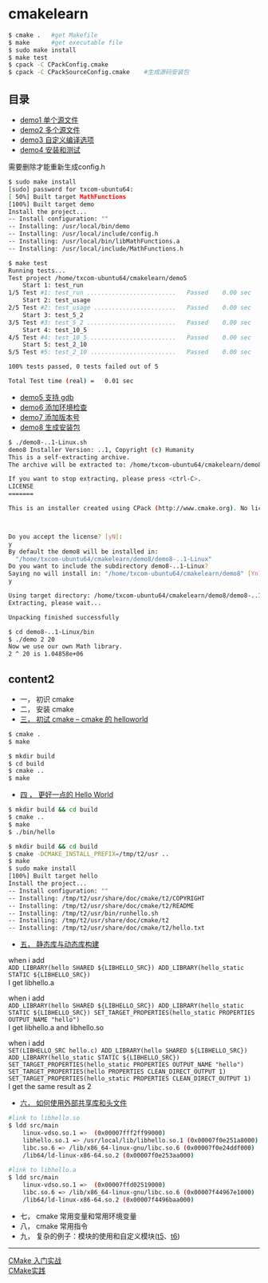 # cmakelearn

```sh
$ cmake .	#get Makefile
$ make		#get executable file
$ sudo make install
$ make test
$ cpack -C CPackConfig.cmake
$ cpack -C CPackSourceConfig.cmake    #生成源码安装包
```

## 目录
- [demo1 单个源文件](demo1)
- [demo2 多个源文件](demo2)
- [demo3 自定义编译选项](demo3)
- [demo4 安装和测试](demo4)

需要删除才能重新生成config.h
```sh
$ sudo make install
[sudo] password for txcom-ubuntu64: 
[ 50%] Built target MathFunctions
[100%] Built target demo
Install the project...
-- Install configuration: ""
-- Installing: /usr/local/bin/demo
-- Installing: /usr/local/include/config.h
-- Installing: /usr/local/bin/libMathFunctions.a
-- Installing: /usr/local/include/MathFunctions.h
```

```sh
$ make test
Running tests...
Test project /home/txcom-ubuntu64/cmakelearn/demo5
    Start 1: test_run
1/5 Test #1: test_run .........................   Passed    0.00 sec
    Start 2: test_usage
2/5 Test #2: test_usage .......................   Passed    0.00 sec
    Start 3: test_5_2
3/5 Test #3: test_5_2 .........................   Passed    0.00 sec
    Start 4: test_10_5
4/5 Test #4: test_10_5 ........................   Passed    0.00 sec
    Start 5: test_2_10
5/5 Test #5: test_2_10 ........................   Passed    0.00 sec

100% tests passed, 0 tests failed out of 5

Total Test time (real) =   0.01 sec
```

- [demo5 支持 gdb](demo5)
- [demo6 添加环境检查](demo6)
- [demo7 添加版本号](demo7)
- [demo8 生成安装包](demo8)
```sh
$ ./demo8-..1-Linux.sh 
demo8 Installer Version: ..1, Copyright (c) Humanity
This is a self-extracting archive.
The archive will be extracted to: /home/txcom-ubuntu64/cmakelearn/demo8

If you want to stop extracting, please press <ctrl-C>.
LICENSE
=======

This is an installer created using CPack (http://www.cmake.org). No license provided.



Do you accept the license? [yN]: 
y
By default the demo8 will be installed in:
  "/home/txcom-ubuntu64/cmakelearn/demo8/demo8-..1-Linux"
Do you want to include the subdirectory demo8-..1-Linux?
Saying no will install in: "/home/txcom-ubuntu64/cmakelearn/demo8" [Yn]: 
y

Using target directory: /home/txcom-ubuntu64/cmakelearn/demo8/demo8-..1-Linux
Extracting, please wait...

Unpacking finished successfully

$ cd demo8-..1-Linux/bin
$ ./demo 2 20
Now we use our own Math library. 
2 ^ 20 is 1.04858e+06
```

## content2
- 一， 初识 cmake
- 二， 安装 cmake
- [三， 初试 cmake – cmake 的 helloworld](t1)
```sh
$ cmake .
$ make

$ mkdir build
$ cd build
$ cmake ..
$ make
```
- [四 ， 更好一点的 Hello World](t2)
```sh
$ mkdir build && cd build
$ cmake ..
$ make
$ ./bin/hello

$ mkdir build && cd build
$ cmake -DCMAKE_INSTALL_PREFIX=/tmp/t2/usr ..
$ make
$ sudo make install
[100%] Built target hello
Install the project...
-- Install configuration: ""
-- Installing: /tmp/t2/usr/share/doc/cmake/t2/COPYRIGHT
-- Installing: /tmp/t2/usr/share/doc/cmake/t2/README
-- Installing: /tmp/t2/usr/bin/runhello.sh
-- Installing: /tmp/t2/usr/share/doc/cmake/t2
-- Installing: /tmp/t2/usr/share/doc/cmake/t2/hello.txt

```
- [五， 静态库与动态库构建](t3)

when i add  
`ADD_LIBRARY(hello SHARED ${LIBHELLO_SRC})
ADD_LIBRARY(hello_static STATIC ${LIBHELLO_SRC})`  
I get libhello.a

when i add  
`ADD_LIBRARY(hello SHARED ${LIBHELLO_SRC})
ADD_LIBRARY(hello_static STATIC ${LIBHELLO_SRC})
SET_TARGET_PROPERTIES(hello_static PROPERTIES OUTPUT_NAME "hello")`  
I get libhello.a and libhello.so

when i add  
`SET(LIBHELLO_SRC hello.c)
ADD_LIBRARY(hello SHARED ${LIBHELLO_SRC})
ADD_LIBRARY(hello_static STATIC ${LIBHELLO_SRC})
SET_TARGET_PROPERTIES(hello_static PROPERTIES OUTPUT_NAME "hello")
SET_TARGET_PROPERTIES(hello PROPERTIES CLEAN_DIRECT_OUTPUT 1)
SET_TARGET_PROPERTIES(hello_static PROPERTIES CLEAN_DIRECT_OUTPUT 1)`  
I get the same result as 2
- [六， 如何使用外部共享库和头文件](t4)
```sh
#link to libhello.so
$ ldd src/main 
	linux-vdso.so.1 =>  (0x00007fff2ff99000)
	libhello.so.1 => /usr/local/lib/libhello.so.1 (0x00007f0e251a8000)
	libc.so.6 => /lib/x86_64-linux-gnu/libc.so.6 (0x00007f0e24ddf000)
	/lib64/ld-linux-x86-64.so.2 (0x00007f0e253aa000)
    
#link to libhello.a
$ ldd src/main 
	linux-vdso.so.1 =>  (0x00007ffd02519000)
	libc.so.6 => /lib/x86_64-linux-gnu/libc.so.6 (0x00007f44967e1000)
	/lib64/ld-linux-x86-64.so.2 (0x00007f4496baa000)
```
- 七， cmake 常用变量和常用环境变量
- 八， cmake 常用指令
- 九， 复杂的例子：模块的使用和自定义模块([t5](t5)、[t6](t6))
---------
[CMake 入门实战](https://www.hahack.com/codes/cmake/)  
[CMake实践]()
